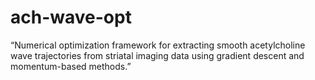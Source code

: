 # ach-wave-opt
“Numerical optimization framework for extracting smooth acetylcholine wave trajectories from striatal imaging data using gradient descent and momentum-based methods.”
